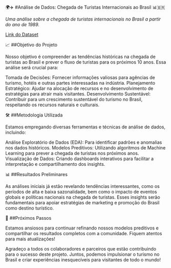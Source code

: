 🌍✈️ #Análise de Dados: Chegada de Turistas Internacionais ao Brasil 📊🇧🇷

*Uma análise sobre a chegada de turistas internacionais no Brasil a partir do ano de 1989.*

[Link do Dataset](https://dados.gov.br/dados/conjuntos-dados/estimativas-de-chegadas-de-turistas-internacionais-ao-brasil)


📈 ##Objetivo do Projeto

Nosso objetivo é compreender as tendências históricas na chegada de turistas ao Brasil e prever o fluxo de turistas para os próximos 10 anos. Essa análise será crucial para:

Tomada de Decisões: Fornecer informações valiosas para agências de turismo, hotéis e outras partes interessadas na indústria.
Planejamento Estratégico: Ajudar na alocação de recursos e no desenvolvimento de estratégias para atrair mais visitantes.
Desenvolvimento Sustentável: Contribuir para um crescimento sustentável do turismo no Brasil, respeitando os recursos naturais e culturais.

🛠️ ##Metodologia Utilizada

Estamos empregando diversas ferramentas e técnicas de análise de dados, incluindo:

Análise Exploratório de Dados (EDA): Para identificar padrões e anomalias nos dados históricos.
Modelos Preditivos: Utilizando algoritmos de Machine Learning para prever a chegada de turistas nos próximos anos.
Visualização de Dados: Criando dashboards interativos para facilitar a interpretação e compartilhamento dos insights.

📊 ##Resultados Preliminares

As análises iniciais já estão revelando tendências interessantes, como os períodos de alta e baixa sazonalidade, bem como o impacto de eventos globais e políticas nacionais na chegada de turistas. Esses insights serão fundamentais para apoiar estratégias de marketing e promoção do Brasil como destino turístico.

🚀 ##Próximos Passos

Estamos ansiosos para continuar refinando nossos modelos preditivos e compartilhar os resultados completos com a comunidade. Fiquem atentos para mais atualizações!

Agradeço a todos os colaboradores e parceiros que estão contribuindo para o sucesso deste projeto. Juntos, podemos impulsionar o turismo no Brasil e criar experiências inesquecíveis para visitantes de todo o mundo!
